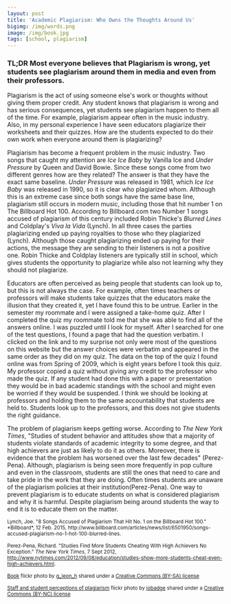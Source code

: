 ```yaml
---
layout: post
title: 'Academic Plagiarism: Who Owns the Thoughts Around Us'  
bigimg: /img/words.png
image: /img/book.jpg
tags: [school, plagiarism]
---
```


### TL;DR Most everyone believes that Plagiarism is wrong, yet students see plagiarism around them in media and even from their professors.

Plagiarism is the act of using someone else's work or thoughts without giving them proper credit. Any student knows that plagiarism is wrong and has serious consequences, yet students see plagiarism happen to them all of the time. For example, plagiarism appear often in the music industry. Also, in my personal experience I have seen educators plagiarize their worksheets and their quizzes. How are the students expected to do their own work when everyone around them is plagiarizing?

Plagiarism has become a frequent problem in the music industry. Two songs that caught my attention are *Ice Ice Baby* by Vanilla Ice and *Under Pressure* by Queen and David Bowie. Since these songs come from two different genres how are they related? The answer is that they have the exact same baseline. *Under Pressure* was released in 1981, which *Ice Ice Baby* was released in 1990, so it is clear who plagiarized whom. Although this is an extreme case since both songs have the same base line, plagiarism still occurs in modern music, including those that hit number 1 on The Billboard Hot 100. According to Billboard.com two Number 1 songs accused of plagiarism of this century included Robin Thicke's *Blurred Lines* and Coldplay's *Viva la Vida* (Lynch). In all three cases the parties plagiarizing ended up paying royalties to those who they plagiarized (Lynch). Although those caught plagiarizing ended up paying for their actions, the message they are sending to their listeners is not a positive one. Robin Thicke and Coldplay listeners are typically still in school, which gives students the opportunity to plagiarize while also not learning why they should not plagiarize.

Educators are often perceived as being people that students can look up to, but this is not always the case. For example, often times teachers or professors will make students take quizzes that the educators make the illusion that they created it, yet I have found this to be untrue. Earlier in the semester my roommate and I were assigned a take-home quiz. After I completed the quiz my roommate told me that she was able to find all of the answers online. I was puzzled until I look for myself. After I searched for one of the test questions, I found a page that had the question verbatim. I clicked on the link and to my surprise not only were most of the questions on this website but the answer choices were verbatim and appeared in the same order as they did on my quiz. The data on the top of the quiz I found online was from Spring of 2009, which is eight years before I took this quiz. My professor copied a quiz without giving any credit to the professor who made the quiz. If any student had done this with a paper or presentation they would be in bad academic standings with the school and might even be worried if they would be suspended. I think we should be looking at professors and holding them to the same accountability that students are held to. Students look up to the professors, and this does not give students the right guidance.

The problem of plagiarism keeps getting worse. According to *The New York Times*, "Studies of student behavior and attitudes show that a majority of students violate standards of academic integrity to some degree, and that high achievers are just as likely to do it as others. Moreover, there is evidence that the problem has worsened over the last few decades" (Perez-Pena). Although, plagiarism is being seen more frequently in pop culture and even in the classroom, students are still the ones that need to care and take pride in the work that they are doing. Often times students are unaware of the plagiarism policies at their institution(Perez-Pena). One way to prevent plagiarism is to educate students on what is considered plagiarism and why it is harmful. Despite plagiarism being around students the way to end it is to educate them on the matter.







<small>
Lynch, Joe. "8 Songs Accused of Plagiarism That Hit No. 1 on the Billboard Hot 100." *Billboard*, 12 Feb. 2015, http://www.billboard.com/articles/news/list/6501950/songs-accused-plagiarism-no-1-hot-100-blurred-lines. </small>

<small> Perez-Pena, Richard. "Studies Find More Students Cheating With High Achievers No Exception." *The New York Times*, 7 Sept 2012, http://www.nytimes.com/2012/09/08/education/studies-show-more-students-cheat-even-high-achievers.html.   
</small>


<small> <a title="Book" href="https://flickr.com/photos/leonhg/411756099">Book</a> flickr photo by <a href="https://flickr.com/people/leonhg">g_leon_h</a> shared under a <a href="https://creativecommons.org/licenses/by-sa/2.0/">Creative Commons (BY-SA) license</a> </small>


<small> <a title="Staff and student perceptions of plagiarism" href="https://flickr.com/photos/24612276@N05/5902067107">Staff and student perceptions of plagiarism</a> flickr photo by <a href="https://flickr.com/people/24612276@N05">jobadge</a> shared under a <a href="https://creativecommons.org/licenses/by-nc/2.0/">Creative Commons (BY-NC) license</a> </small>
